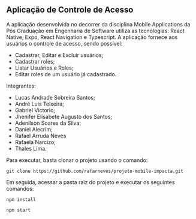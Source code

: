 ## Aplicação de Controle de Acesso

A aplicação desenvolvida no decorrer da disciplina Mobile Applications da Pós Graduação em Engenharia de Software utiliza as tecnologias: React Native, Expo, React Navigation e Typescript. A aplicação fornece aos usuários o controle de acesso, sendo possível:
- Cadastrar, Editar e Excluir usuários;
- Cadastrar roles;
- Listar Usuários e Roles;
- Editar roles de um usuário já cadastrado.

Integrantes:
- Lucas Andrade Sobreira Santos; 
- André Luis Teixeira;
- Gabriel Victorio;
- Jhenifer Elisabete Augusto dos Santos;
- Adenilson Soares da Silva;
- Daniel Alecrim;
- Rafael Arruda Neves
- Rafaela Narcizo;
- Thales Lima.

Para executar, basta clonar o projeto usando o comando:
```
git clone https://github.com/rafarneves/projeto-mobile-impacta.git
```

Em seguida, acessar a pasta raiz do projeto e executar os seguintes comandos:
```
npm install
```
```
npm start
```

